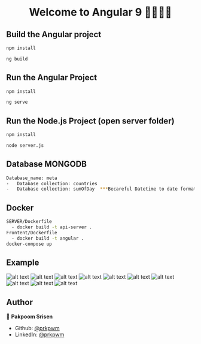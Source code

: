 
<h1 align="center">Welcome to Angular 9 👋👋👋👋</h1>


## Build the Angular project
```sh
npm install
```

```sh
ng build
```


## Run the Angular Project

```sh
npm install
```

```sh
ng serve
```

## Run the Node.js Project (open server folder)
```sh
npm install
```

```sh
node server.js
```

## Database MONGODB
```sh
Database_name: meta
-   Database collection: countries 
-   Database collection: sumOfDay  ***Becareful Datetime to date format***

```
## Docker
```sh
SERVER/Dockerfile
  - docker build -t api-server .
Frontent/Dockerfile 
  - docker build -t angular .
docker-compose up
```

## Example

![alt text](https://raw.githubusercontent.com/prkpwm/Meta/main/Exam/Screenshot%20(7).png)
![alt text](https://raw.githubusercontent.com/prkpwm/Meta/main/Exam/Screenshot%20(15).png)
![alt text](https://raw.githubusercontent.com/prkpwm/Meta/main/Exam/Screenshot%20(14).png)
![alt text](https://raw.githubusercontent.com/prkpwm/Meta/main/Exam/Screenshot%20(17).png)
![alt text](https://raw.githubusercontent.com/prkpwm/Meta/main/Exam/Screenshot%20(18).png)
![alt text](https://raw.githubusercontent.com/prkpwm/Meta/main/Exam/Screenshot%20(10)-1.png)
![alt text](https://raw.githubusercontent.com/prkpwm/Meta/main/Exam/Screenshot%20(11)-1.png)
![alt text](https://raw.githubusercontent.com/prkpwm/Meta/main/Exam/Screenshot%20(10)-2.png)
![alt text](https://raw.githubusercontent.com/prkpwm/Meta/main/Exam/Screenshot%20(12)-1.png)
![alt text](https://raw.githubusercontent.com/prkpwm/Meta/main/Exam/Screenshot%20(14)-1.png)


## Author
👤 **Pakpoom Srisen**


* Github: [@prkpwm](https://github.com/prkpwm/)
* LinkedIn: [@prkpwm](https://www.linkedin.com/in/pakpoom-srisen-5285591bb/)

